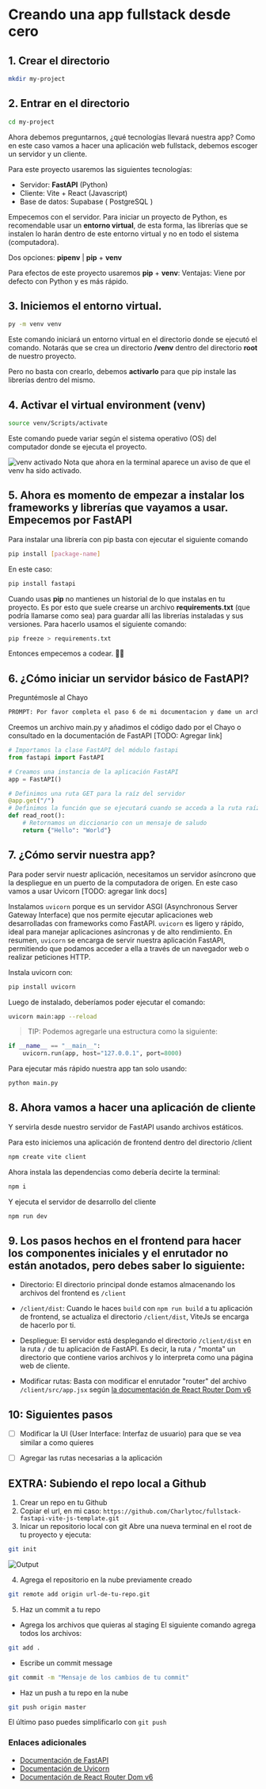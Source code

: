 # Creando una app fullstack desde cero
## 1. Crear el directorio
```bash
mkdir my-project
``` 

## 2. Entrar en el directorio
```bash
cd my-project
``` 

Ahora debemos preguntarnos, ¿qué tecnologías llevará nuestra app?
Como en este caso vamos a hacer una aplicación web fullstack, debemos escoger un servidor y un cliente.

Para este proyecto usaremos las siguientes tecnologías:
- Servidor: **FastAPI** (Python)
- Cliente: Vite + React (Javascript)
- Base de datos:  Supabase ( PostgreSQL )

Empecemos con el servidor.
Para iniciar un proyecto de Python, es recomendable usar un **entorno virtual**, de esta forma, 
las librerías que se instalen lo harán dentro de este entorno virtual y no en todo el sistema (computadora).

Dos opciones: **pipenv** | **pip** + **venv**

Para efectos de este proyecto usaremos **pip** + **venv**: Ventajas: Viene por defecto con Python y es más rápido.

## 3. Iniciemos el entorno virtual.
```bash
py -m venv venv
``` 


Este comando iniciará un entorno virtual en el directorio donde se ejecutó el comando. Notarás que se crea un directorio **/venv** dentro del directorio **root** de nuestro proyecto.

Pero no basta con crearlo, debemos **activarlo** para que pip instale las librerías dentro del mismo.

## 4. Activar el virtual environment (venv)
```bash
source venv/Scripts/activate
``` 
Este comando puede variar según el sistema operativo (OS) del computador donde se ejecuta el proyecto.

![venv activado](image.png)
Nota que ahora en la terminal aparece un aviso de que el venv ha sido activado.

## 5. Ahora es momento de empezar a instalar los frameworks y librerías que vayamos a usar. Empecemos por FastAPI
Para instalar una librería con pip basta con ejecutar el siguiente comando
```bash
pip install [package-name]
``` 
En este caso:
```bash
pip install fastapi
``` 

Cuando usas **pip** no mantienes un historial de lo que instalas en tu proyecto. Es por esto que suele crearse un archivo **requirements.txt** (que podría llamarse como sea) para guardar allí las librerías instaladas y sus versiones. Para hacerlo usamos el siguiente comando:

```bash
pip freeze > requirements.txt
``` 

Entonces empecemos a codear. 💪🏻

## 6. ¿Cómo iniciar un servidor básico de FastAPI?
Preguntémosle al Chayo
```txt
PROMPT: Por favor completa el paso 6 de mi documentacion y dame un archivo main.py con un servidor básico de FastAPI con una ruta
```
Creemos un archivo main.py y añadimos el código dado por el Chayo o consultado en la documentación de FastAPI [TODO: Agregar link]


```main.py
# Importamos la clase FastAPI del módulo fastapi
from fastapi import FastAPI

# Creamos una instancia de la aplicación FastAPI
app = FastAPI()

# Definimos una ruta GET para la raíz del servidor
@app.get("/")
# Definimos la función que se ejecutará cuando se acceda a la ruta raíz
def read_root():
    # Retornamos un diccionario con un mensaje de saludo
    return {"Hello": "World"}

```


## 7. ¿Cómo servir nuestra app?
Para poder servir nuestr aplicación, necesitamos un servidor asíncrono que la despliegue en un puerto de la computadora de origen. En este caso vamos a usar Uvicorn [TODO: agregar link docs]

Instalamos `uvicorn` porque es un servidor ASGI (Asynchronous Server Gateway Interface) que nos permite ejecutar aplicaciones web desarrolladas con frameworks como FastAPI. `uvicorn` es ligero y rápido, ideal para manejar aplicaciones asíncronas y de alto rendimiento. En resumen, `uvicorn` se encarga de servir nuestra aplicación FastAPI, permitiendo que podamos acceder a ella a través de un navegador web o realizar peticiones HTTP.

Instala uvicorn con:
```bash
pip install uvicorn
```

Luego de instalado, deberíamos poder ejecutar el comando:
```bash
uvicorn main:app --reload
```

> TIP: Podemos agregarle  una estructura como la siguiente:
```python
if __name__ == "__main__":
    uvicorn.run(app, host="127.0.0.1", port=8000)
```
Para ejecutar más rápido nuestra app tan solo usando:
```bash
python main.py
```

[//]: # (Revisar las demás cosas que se hicieron hasta este punto)

## 8. Ahora vamos a hacer una aplicación de cliente
Y servirla desde nuestro servidor de FastAPI usando archivos estáticos.

Para esto iniciemos una aplicación de frontend dentro del directorio /client

```bash
npm create vite client
```

Ahora instala las dependencias como debería decirte la terminal:
```bash
npm i
```

Y ejecuta el servidor de desarrollo del cliente
```bash
npm run dev
```

## 9. Los pasos hechos en el frontend para hacer los componentes iniciales y el enrutador no están anotados, pero debes saber lo siguiente:
- Directorio: El directorio principal donde estamos almacenando los archivos del frontend es `/client`

- `/client/dist`: Cuando le haces `build` con `npm run build` a tu aplicación de frontend, se actualiza el directorio `/client/dist`, ViteJs se encarga de hacerlo por ti.

- Despliegue: El servidor está desplegando el directorio `/client/dist` en la ruta `/` de tu aplicación de FastAPI. Es decir, la ruta `/` "monta" un directorio que contiene varios archivos y lo interpreta como una página web de cliente.

- Modificar rutas: Basta con modificar el enrutador "router" del archivo `/client/src/app.jsx` según [la documentación de React Router Dom v6](https://reactrouter.com/en/main/routers/create-browser-router)

## 10: Siguientes pasos
- [ ] Modificar la UI (User Interface: Interfaz de usuario) para que se vea similar a como quieres
- [ ] Agregar las rutas necesarias a la aplicación


## EXTRA: Subiendo el repo local a Github
1. Crear un repo en tu Github
2. Copiar el url, en mi caso: `https://github.com/Charlytoc/fullstack-fastapi-vite-js-template.git`
3. Inicar un repositorio local con git
Abre una nueva terminal en el root de tu proyecto y ejecuta:
```bash
git init
```
![Output](image-1.png)

4. Agrega el repositorio en la nube previamente creado 
```bash
git remote add origin url-de-tu-repo.git
```
5. Haz un commit a tu repo
- Agrega los archivos que quieras al staging
El siguiente comando agrega todos los archivos:
```bash
git add .
```

- Escribe un commit message
```bash 
git commit -m "Mensaje de los cambios de tu commit"
```

- Haz un push a tu repo en la nube
```bash
git push origin master
```
El último paso puedes simplificarlo con `git push`

### Enlaces adicionales
- [Documentación de FastAPI](https://fastapi.tiangolo.com/)
- [Documentación de Uvicorn](https://www.uvicorn.org/)
- [Documentación de React Router Dom v6](https://reactrouter.com/en/main/routers/create-browser-router)
